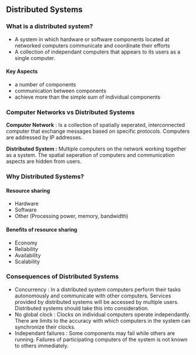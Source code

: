 ## Distributed Systems

### What is a distributed system?

- A system in which hardware or software components located at networked computers communicate and coordinate their efforts
- A collection of independant computers that appears to its users as a single computer.

#### Key Aspects

- a number of components
- communication between components
- achieve more than the simple sum of individual components

### Computer Networks vs Distributed Systems

**Computer Network** : Is a collection of spatially seperated, interconnected computer that exchange messages based on specific protocols. Computers are addressed by IP addresses.

**Distributed System :** Multiple computers on the network working together as a system. The spatial seperation of computers and communication aspects are hidden from users.

### Why Distributed Systems?

#### Resource sharing

- Hardware
- Software
- Other (Processing power, memory, bandwidth)

#### Benefits of resource sharing

- Economy
- Reliability
- Availability
- Scalability

### Consequences of Distributed Systems

- Concurrency : In a distributed system computers perform their tasks autonomously and communicate with other computers. Services provided by distributed systems will be accessed by multiple users. Distributed systems should take this into consideration.
- No global clock : Clocks on individual computers operate independantly. There are limits to the accuracy with which computers in the system can synchronize their clocks.
- Independant failures : Some components may fail while others are running. Failures of participating computers of the system is not known to others immediately.
